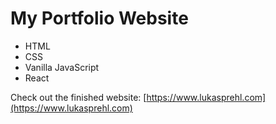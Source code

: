 # My Portfolio Website

-   HTML
-   CSS
-   Vanilla JavaScript
-   React

Check out the finished website: [https://www.lukasprehl.com](https://www.lukasprehl.com)

